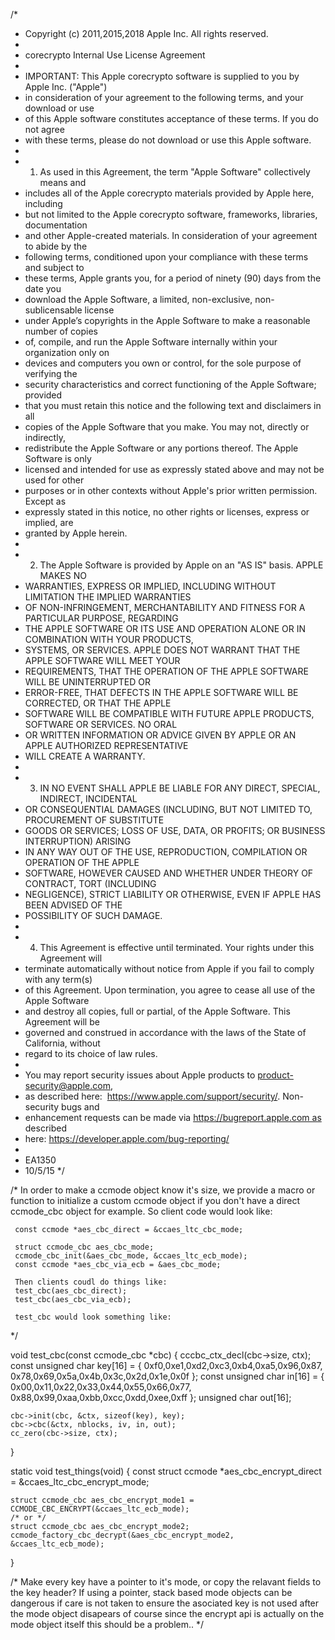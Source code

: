 /*
* Copyright (c) 2011,2015,2018 Apple Inc. All rights reserved.
*
* corecrypto Internal Use License Agreement
*
* IMPORTANT:  This Apple corecrypto software is supplied to you by Apple Inc. ("Apple")
* in consideration of your agreement to the following terms, and your download or use
* of this Apple software constitutes acceptance of these terms.  If you do not agree
* with these terms, please do not download or use this Apple software.
*
* 1.    As used in this Agreement, the term "Apple Software" collectively means and
* includes all of the Apple corecrypto materials provided by Apple here, including
* but not limited to the Apple corecrypto software, frameworks, libraries, documentation
* and other Apple-created materials. In consideration of your agreement to abide by the
* following terms, conditioned upon your compliance with these terms and subject to
* these terms, Apple grants you, for a period of ninety (90) days from the date you
* download the Apple Software, a limited, non-exclusive, non-sublicensable license
* under Apple’s copyrights in the Apple Software to make a reasonable number of copies
* of, compile, and run the Apple Software internally within your organization only on
* devices and computers you own or control, for the sole purpose of verifying the
* security characteristics and correct functioning of the Apple Software; provided
* that you must retain this notice and the following text and disclaimers in all
* copies of the Apple Software that you make. You may not, directly or indirectly,
* redistribute the Apple Software or any portions thereof. The Apple Software is only
* licensed and intended for use as expressly stated above and may not be used for other
* purposes or in other contexts without Apple's prior written permission.  Except as
* expressly stated in this notice, no other rights or licenses, express or implied, are
* granted by Apple herein.
*
* 2.    The Apple Software is provided by Apple on an "AS IS" basis.  APPLE MAKES NO
* WARRANTIES, EXPRESS OR IMPLIED, INCLUDING WITHOUT LIMITATION THE IMPLIED WARRANTIES
* OF NON-INFRINGEMENT, MERCHANTABILITY AND FITNESS FOR A PARTICULAR PURPOSE, REGARDING
* THE APPLE SOFTWARE OR ITS USE AND OPERATION ALONE OR IN COMBINATION WITH YOUR PRODUCTS,
* SYSTEMS, OR SERVICES. APPLE DOES NOT WARRANT THAT THE APPLE SOFTWARE WILL MEET YOUR
* REQUIREMENTS, THAT THE OPERATION OF THE APPLE SOFTWARE WILL BE UNINTERRUPTED OR
* ERROR-FREE, THAT DEFECTS IN THE APPLE SOFTWARE WILL BE CORRECTED, OR THAT THE APPLE
* SOFTWARE WILL BE COMPATIBLE WITH FUTURE APPLE PRODUCTS, SOFTWARE OR SERVICES. NO ORAL
* OR WRITTEN INFORMATION OR ADVICE GIVEN BY APPLE OR AN APPLE AUTHORIZED REPRESENTATIVE
* WILL CREATE A WARRANTY.
*
* 3.    IN NO EVENT SHALL APPLE BE LIABLE FOR ANY DIRECT, SPECIAL, INDIRECT, INCIDENTAL
* OR CONSEQUENTIAL DAMAGES (INCLUDING, BUT NOT LIMITED TO, PROCUREMENT OF SUBSTITUTE
* GOODS OR SERVICES; LOSS OF USE, DATA, OR PROFITS; OR BUSINESS INTERRUPTION) ARISING
* IN ANY WAY OUT OF THE USE, REPRODUCTION, COMPILATION OR OPERATION OF THE APPLE
* SOFTWARE, HOWEVER CAUSED AND WHETHER UNDER THEORY OF CONTRACT, TORT (INCLUDING
* NEGLIGENCE), STRICT LIABILITY OR OTHERWISE, EVEN IF APPLE HAS BEEN ADVISED OF THE
* POSSIBILITY OF SUCH DAMAGE.
*
* 4.    This Agreement is effective until terminated. Your rights under this Agreement will
* terminate automatically without notice from Apple if you fail to comply with any term(s)
* of this Agreement.  Upon termination, you agree to cease all use of the Apple Software
* and destroy all copies, full or partial, of the Apple Software. This Agreement will be
* governed and construed in accordance with the laws of the State of California, without
* regard to its choice of law rules.
*
* You may report security issues about Apple products to product-security@apple.com,
* as described here:  https://www.apple.com/support/security/.  Non-security bugs and
* enhancement requests can be made via https://bugreport.apple.com as described
* here: https://developer.apple.com/bug-reporting/
*
* EA1350
* 10/5/15
*/


/* In order to make a ccmode object know it's size, we provide a macro or
   function to initialize a custom ccmode object if you don't have a direct
   ccmode_cbc object for example.  So client code would look like:

     const ccmode *aes_cbc_direct = &ccaes_ltc_cbc_mode;

     struct ccmode_cbc aes_cbc_mode;
     ccmode_cbc_init(&aes_cbc_mode, &ccaes_ltc_ecb_mode);
     const ccmode *aes_cbc_via_ecb = &aes_cbc_mode;

     Then clients coudl do things like:
     test_cbc(aes_cbc_direct);
     test_cbc(aes_cbc_via_ecb);

     test_cbc would look something like:
*/

void test_cbc(const ccmode_cbc *cbc) {
    cccbc_ctx_decl(cbc->size, ctx);
    const unsigned char key[16] = {
        0xf0,0xe1,0xd2,0xc3,0xb4,0xa5,0x96,0x87,
        0x78,0x69,0x5a,0x4b,0x3c,0x2d,0x1e,0x0f
    };
    const unsigned char in[16] = {
        0x00,0x11,0x22,0x33,0x44,0x55,0x66,0x77,
        0x88,0x99,0xaa,0xbb,0xcc,0xdd,0xee,0xff
    };
    unsigned char out[16];

    cbc->init(cbc, &ctx, sizeof(key), key);
    cbc->cbc(&ctx, nblocks, iv, in, out);
    cc_zero(cbc->size, ctx);
}

static void test_things(void) {
    const struct ccmode *aes_cbc_encrypt_direct = &ccaes_ltc_cbc_encrypt_mode;

    struct ccmode_cbc aes_cbc_encrypt_mode1 = CCMODE_CBC_ENCRYPT(&ccaes_ltc_ecb_mode);
    /* or */
    struct ccmode_cbc aes_cbc_encrypt_mode2;
    ccmode_factory_cbc_decrypt(&aes_cbc_encrypt_mode2, &ccaes_ltc_ecb_mode);
}

/* Make every key have a pointer to it's mode, or copy the relavant fields
 to the key header?
 If using a pointer, stack based mode objects can be dangerous if care is not
 taken to ensure the asociated key is not used after the mode object
 disapears of course since the encrypt api is actually on the mode object
 itself this should be a problem..
 */
